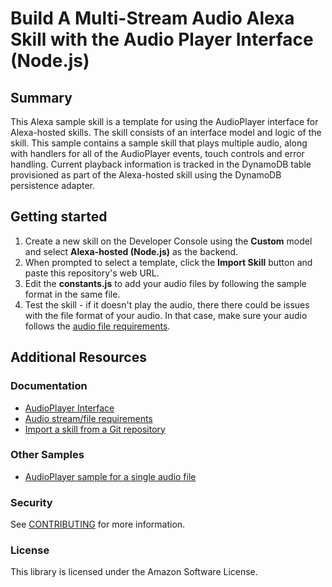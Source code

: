 # Build A Multi-Stream Audio Alexa Skill with the Audio Player Interface (Node.js)
## Summary
This Alexa sample skill is a template for using the AudioPlayer interface for Alexa-hosted skills. The skill consists of an interface model and logic of the skill. This sample contains a sample skill that plays multiple audio, along with handlers for all of the AudioPlayer events, touch controls and error handling. Current playback information is tracked in the DynamoDB table provisioned as part of the Alexa-hosted skill using the DynamoDB persistence adapter.

## Getting started
1. Create a new skill on the Developer Console using the **Custom** model and select **Alexa-hosted (Node.js)** as the backend.
2. When prompted to select a template, click the **Import Skill** button and paste this repository's web URL.
4. Edit the **constants.js** to add your audio files by following the sample format in the same file.
5. Test the skill - if it doesn't play the audio, there there could be issues with the file format of your audio. In that case, make sure your audio follows the [audio file requirements](https://developer.amazon.com/docs/alexa/custom-skills/audioplayer-interface-reference.html#audio-stream-requirements).

## Additional Resources
### Documentation
* [AudioPlayer Interface](https://developer.amazon.com/docs/alexa/custom-skills/audioplayer-interface-reference.html)
* [Audio stream/file requirements](https://developer.amazon.com/docs/alexa/custom-skills/audioplayer-interface-reference.html#audio-stream-requirements)
* [Import a skill from a Git repository](https://developer.amazon.com/docs/alexa/hosted-skills/alexa-hosted-skills-git-import.html)

### Other Samples
* [AudioPlayer sample for a single audio file](https://github.com/alexa/skill-sample-nodejs-audio-player/)

### Security 
See [CONTRIBUTING](https://github.com/alexa-samples/skill-sample-nodejs-multistream-audio-player/blob/main/CONTRIBUTING.md#security-issue-notifications) for more information.

### License 
This library is licensed under the Amazon Software License.

